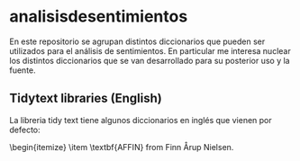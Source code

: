 # analisisdesentimientos
En este repositorio se agrupan distintos diccionarios que pueden ser utilizados para el análisis de sentimientos.  En particular me interesa nuclear 
los distintos diccionarios que se van desarrollado para su posterior uso y la fuente.


## Tidytext libraries (English)

La libreria tidy text tiene algunos diccionarios en inglés que vienen por defecto:

\begin{itemize}
\item \textbf{AFFIN} from Finn Årup Nielsen. 
